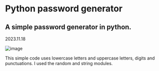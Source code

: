 # Python password generator

## A simple password generator in python.

2023.11.18

![image](https://github.com/prox11/pythonp/assets/148764185/37b0db96-cccd-46c2-944e-5b7082a2ca8a)

This simple code uses lowercase letters and uppercase letters, digits and punctuations. I used the random and string modules.
